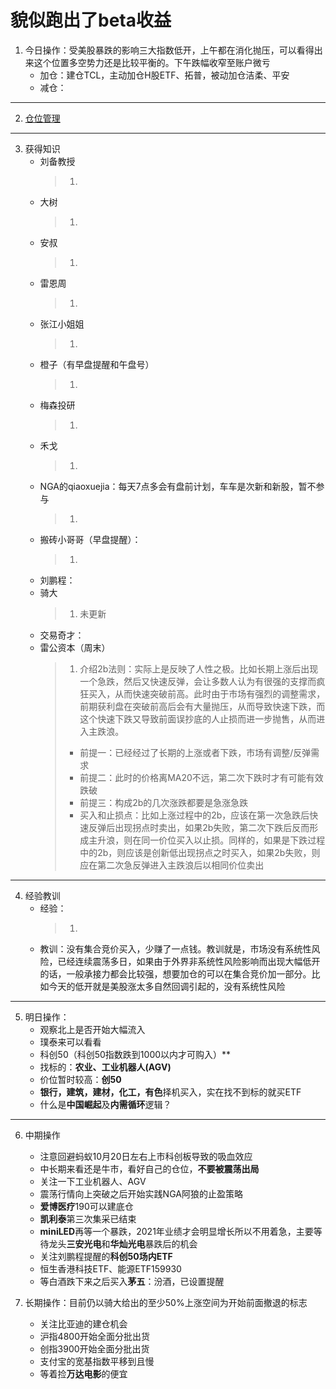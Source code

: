 # 貌似跑出了beta收益
1. 今日操作：受美股暴跌的影响三大指数低开，上午都在消化抛压，可以看得出来这个位置多空势力还是比较平衡的。下午跌幅收窄至账户微亏
    - 加仓：建仓TCL，主动加仓H股ETF、拓普，被动加仓洁柔、平安
    - 减仓：

***

2. [仓位管理](https://kdocs.cn/l/cmJAYer3tasI)
 
***

3. 获得知识
    - 刘备教授
        > 1. 
    - 大树
        > 1. 
    - 安叔
        > 1. 
    - 雷恩周
        > 1. 
    - 张江小姐姐
        > 1. 
    - 橙子（有早盘提醒和午盘号）
        > 1. 
    - 梅森投研
        > 1. 
    - 禾戈
        > 1. 
    - NGA的qiaoxuejia：每天7点多会有盘前计划，车车是次新和新股，暂不参与
        > 1. 
    - 搬砖小哥哥（早盘提醒）：
        > 1. 
    - 刘鹏程：
    - 骑大
        > 1. 未更新
    - 交易奇才：
    - 雷公资本（周末）
        > 1. 介绍2b法则：实际上是反映了人性之极。比如长期上涨后出现一个急跌，然后又快速反弹，会让多数人认为有很强的支撑而疯狂买入，从而快速突破前高。此时由于市场有强烈的调整需求，前期获利盘在突破前高后会有大量抛压，从而导致快速下跌，而这个快速下跌又导致前面误抄底的人止损而进一步抛售，从而进入主跌浪。
        > - 前提一：已经经过了长期的上涨或者下跌，市场有调整/反弹需求
        > - 前提二：此时的价格离MA20不远，第二次下跌时才有可能有效跌破
        > - 前提三：构成2b的几次涨跌都要是急涨急跌
        > - 买入和止损点：比如上涨过程中的2b，应该在第一次急跌后快速反弹后出现拐点时卖出，如果2b失败，第二次下跌后反而形成主升浪，则在同一价位买入以止损。同样的，如果是下跌过程中的2b，则应该是创新低出现拐点之时买入，如果2b失败，则应在第二次急反弹进入主跌浪后以相同价位卖出
        
***

4. 经验教训
    - 经验：
        > 1. 
    - 教训：没有集合竞价买入，少赚了一点钱。教训就是，市场没有系统性风险，已经连续震荡多日，如果由于外界非系统性风险影响而出现大幅低开的话，一般承接力都会比较强，想要加仓的可以在集合竞价加一部分。比如今天的低开就是美股涨太多自然回调引起的，没有系统性风险
***

5. 明日操作：
    - 观察北上是否开始大幅流入
    - 璞泰来可以看看
    - 科创50（科创50指数跌到1000以内才可购入）**
    - 找标的：**农业、工业机器人(AGV)**
    - 价位暂时较高：**创50**
    - **银行，建筑，建材，化工，有色**择机买入，实在找不到标的就买ETF
    - 什么是**中国崛起**及**内需循环**逻辑？

***

6. 中期操作
    - 注意回避蚂蚁10月20日左右上市科创板导致的吸血效应
    - 中长期来看还是牛市，看好自己的仓位，**不要被震荡出局**
    - 关注一下工业机器人、AGV
    - 震荡行情向上突破之后开始实践NGA阿狼的止盈策略
    - **爱博医疗**190可以建底仓
    - **凯利泰**第三次集采已结束
    - **miniLED**再等一个暴跌，2021年业绩才会明显增长所以不用着急，主要等待龙头**三安光电**和**华灿光电**暴跌后的机会
    - 关注刘鹏程提醒的**科创50场内ETF**
    - 恒生香港科技ETF、能源ETF159930
    - 等白酒跌下来之后买入**茅五**：汾酒，已设置提醒
    
7. 长期操作：目前仍以骑大给出的至少50%上涨空间为开始前面撤退的标志
    - 关注比亚迪的建仓机会
    - 沪指4800开始全面分批出货
    - 创指3900开始全面分批出货
    - 支付宝的宽基指数平移到且慢
    - 等着捡**万达电影**的便宜
